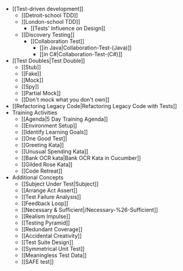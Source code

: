* [[Test-driven development]]
  * [[Detroit-school TDD]]
  * [[London-school TDD]]
    * [[Tests' Influence on Design]]
  * [[Discovery Testing]]
    * [[Collaboration Test]]
      * [[in Java|Collaboration-Test-(Java)]]
      * [[in C#|Collaboration-Test-(C#)]]
* [[Test Doubles|Test Double]]
  * [[Stub]]
  * [[Fake]]
  * [[Mock]]
  * [[Spy]]
  * [[Partial Mock]]
  * [[Don't mock what you don't own]]
* [[Refactoring Legacy Code|Refactoring Legacy Code with Tests]]
* Training Activities
  * [[Agenda|5 Day Training Agenda]]
  * [[Environment Setup]]
  * [[Identify Learning Goals]]
  * [[One Good Test]]
  * [[Greeting Kata]]
  * [[Unusual Spending Kata]]
  * [[Bank OCR kata|Bank OCR Kata in Cucumber]]
  * [[Gilded Rose Kata]]
  * [[Code Retreat]]
* Additional Concepts
  * [[Subject Under Test|Subject]]
  * [[Arrange Act Assert]]
  * [[Test Failure Analysis]]
  * [[Feedback Loop]]
  * [[Necessary & Sufficient|/Necessary-%26-Sufficient]]
  * [[Realism Impulse]]
  * [[Testing Pyramid]]
  * [[Redundant Coverage]]
  * [[Accidental Creativity]]
  * [[Test Suite Design]]
  * [[Symmetrical Unit Test]]
  * [[Meaningless Test Data]]
  * [[SAFE test]]
